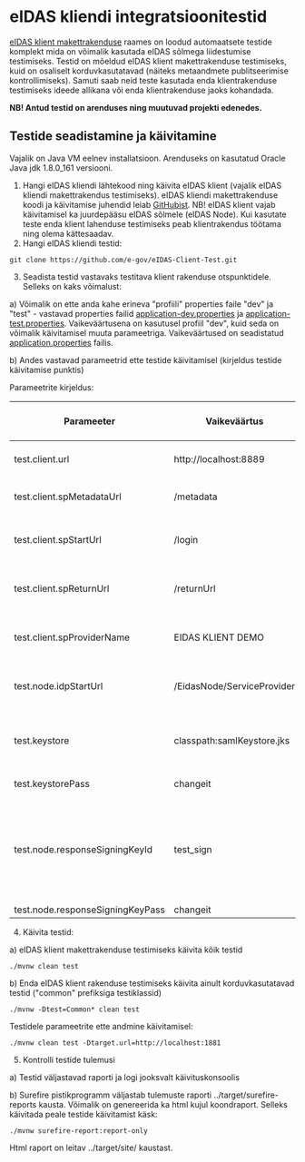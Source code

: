 # eIDAS kliendi integratsioonitestid

[eIDAS klient makettrakenduse](https://github.com/e-gov/eIDAS-Client) raames on loodud automaatsete testide komplekt mida on võimalik kasutada eIDAS sõlmega liidestumise testimiseks. Testid on mõeldud eIDAS klient makettrakenduse testimiseks, kuid on osaliselt korduvkasutatavad (näiteks metaandmete publitseerimise kontrollimiseks). Samuti saab neid teste kasutada enda klientrakenduse testimiseks ideede allikana või enda klientrakenduse jaoks kohandada. 

**NB! Antud testid on arenduses ning  muutuvad projekti edenedes.**

## Testide seadistamine ja käivitamine

Vajalik on Java VM eelnev installatsioon. Arenduseks on kasutatud Oracle Java jdk 1.8.0_161 versiooni.

1. Hangi eIDAS kliendi lähtekood ning käivita eIDAS klient (vajalik eIDAS kliendi makettrakendus testimiseks). eIDAS kliendi makettrakenduse koodi ja käivitamise juhendid leiab [GitHubist](https://github.com/e-gov/eIDAS-Client). NB! eIDAS klient vajab käivitamisel ka juurdepääsu eIDAS sõlmele (eIDAS Node). Kui kasutate teste enda klient lahenduse testimiseks peab klientrakendus töötama ning olema kättesaadav.
2. Hangi eIDAS kliendi testid:

 `git clone https://github.com/e-gov/eIDAS-Client-Test.git`

3. Seadista testid vastavaks testitava klient rakenduse otspunktidele. Selleks on kaks võimalust:

a) Võimalik on ette anda kahe erineva "profiili" properties faile "dev" ja "test" - vastavad properties failid [application-dev.properties](https://github.com/e-gov/eIDAS-Client-Test/blob/master/src/test/resources/application-dev.properties) ja [application-test.properties](https://github.com/e-gov/eIDAS-Client-Test/blob/master/src/test/resources/application-test.properties). Vaikeväärtusena on kasutusel profiil "dev", kuid seda on võimalik käivitamisel muuta parameetriga. Vaikeväärtused on seadistatud [application.properties](https://github.com/e-gov/eIDAS-Client-Test/blob/master/src/test/resources/application.properties) failis.

b) Andes vastavad parameetrid ette testide käivitamisel (kirjeldus testide käivitamise punktis)

Parameetrite kirjeldus:

| Parameeter | Vaikeväärtus | Vajalik korduvkasutatavatele testidele | Kirjeldus |
|------------|--------------|----------------------------------------|-----------|
| test.client.url | http://localhost:8889 | Jah | Testitava klientrakenduse Url ja port |
| test.client.spMetadataUrl | /metadata | Jah | eIDAS kliendi metaandmete otspunkt |
| test.client.spStartUrl | /login | Ei | eIDAS kliendi autentimise alustamise otspunkt |
| test.client.spReturnUrl | /returnUrl | Ei | eIDAS kliendi autentimise vastuse otspunkt |
| test.client.spProviderName | EIDAS KLIENT DEMO | Jah | eIDAS kliendi nimi mida reklaamitakse metaandmetes |
| test.node.idpStartUrl | /EidasNode/ServiceProvider |  Ei |eIDAS nodei otspunkt kuhu klient päringu saadab |
| test.keystore | classpath:samlKeystore.jks | Ei | Võtmehoidla asukoht testides kasutatavate võtmete hoidmiseks |
| test.keystorePass | changeit | Ei | Võtmehoidla parool |
| test.node.responseSigningKeyId | test_sign | Ei | Võtmehoidlas oleva võtme alias mida kasutatakse SAML vastuse allkirjastamiseks. eIDAS sõlme vastuse simuleerimiseks |
| test.node.responseSigningKeyPass | changeit | Ei | Võtme parool |

4. Käivita testid:

a) eIDAS klient makettrakenduse testimiseks käivita kõik testid

`./mvnw clean test`

b) Enda eIDAS klient rakenduse testimiseks käivita ainult korduvkasutatavad testid ("common" prefiksiga testiklassid)

`./mvnw -Dtest=Common* clean test`

Testidele parameetrite ette andmine käivitamisel:

`./mvnw clean test -Dtarget.url=http://localhost:1881`

5. Kontrolli testide tulemusi

a) Testid väljastavad raporti ja logi jooksvalt käivituskonsoolis

b) Surefire pistikprogramm väljastab tulemuste raporti ../target/surefire-reports kausta. Võimalik on genereerida ka html kujul koondraport. Selleks käivitada peale testide käivitamist käsk:

`./mvnw surefire-report:report-only`

Html raport on leitav ../target/site/ kaustast.
